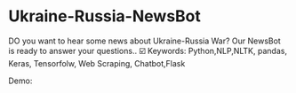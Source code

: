 # Ukraine-Russia-NewsBot
DO you want to hear some news about Ukraine-Russia War? Our NewsBot is ready to answer your questions..
☑️ Keywords: Python,NLP,NLTK, pandas, Keras, Tensorfolw, Web Scraping, Chatbot,Flask 

Demo: 
